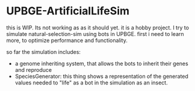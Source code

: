 # UPBGE-ArtificialLifeSim
this is WIP. Its not working as as it should yet. it is a hobby project.
I try to simulate natural-selection-sim using bots in UPBGE.
first i need to learn more, to optimize performance and functionality.

so far the simulation includes: 
- a genome inheriting system, that allows the bots to inherit their genes and reproduce
- SpeciesGenerator: this thing shows a representation of the generated values needed to "life" as a bot in the simulation as an insect.
